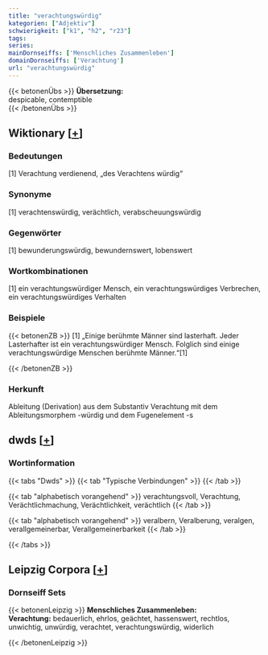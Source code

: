 ```yaml
---
title: "verachtungswürdig"
kategorien: ["Adjektiv"]
schwierigkeit: ["k1", "h2", "r23"]
tags:
series:
mainDornseiffs: ['Menschliches Zusammenleben']
domainDornseiffs: ['Verachtung']
url: "verachtungswürdig"
---
```


{{< betonenÜbs >}}
**Übersetzung:**  
despicable, contemptible  
{{< /betonenÜbs >}}

## Wiktionary [[+](https://de.wiktionary.org/wiki/verachtungswürdig)]

### Bedeutungen
[1] Verachtung verdienend, „des Verachtens würdig“  

### Synonyme
[1] verachtenswürdig, verächtlich, verabscheuungswürdig  

### Gegenwörter
[1] bewunderungswürdig, bewundernswert, lobenswert  

### Wortkombinationen
[1] ein verachtungswürdiger Mensch, ein verachtungswürdiges Verbrechen, ein verachtungswürdiges Verhalten  

### Beispiele
{{< betonenZB >}}
[1] „Einige berühmte Männer sind lasterhaft. Jeder Lasterhafter ist ein verachtungswürdiger Mensch. Folglich sind einige verachtungswürdige Menschen berühmte Männer.“[1]  

{{< /betonenZB >}}
### Herkunft
Ableitung (Derivation) aus dem Substantiv Verachtung mit dem Ableitungsmorphem -würdig und dem Fugenelement -s  



## dwds [[+](https://www.dwds.de/wb/verachtungswürdig)]

### Wortinformation
{{< tabs "Dwds" >}}
{{< tab "Typische Verbindungen" >}}
{{< /tab >}}

{{< tab "alphabetisch vorangehend" >}}
verachtungsvoll, Verachtung, Verächtlichmachung, Verächtlichkeit, verächtlich
{{< /tab >}}

{{< tab "alphabetisch vorangehend" >}}
veralbern, Veralberung, veralgen, verallgemeinerbar, Verallgemeinerbarkeit
{{< /tab >}}

{{< /tabs >}}

## Leipzig Corpora [[+](https://corpora.uni-leipzig.de/en/res?word=verachtungswürdig&corpusId=deu_newscrawl-public_2018)]

### Dornseiff Sets
{{< betonenLeipzig >}}
**Menschliches Zusammenleben:**  
**Verachtung:** bedauerlich, ehrlos, geächtet, hassenswert, rechtlos, unwichtig, unwürdig, verachtet, verachtungswürdig, widerlich  

{{< /betonenLeipzig >}}
